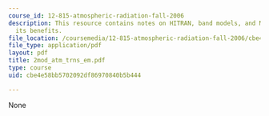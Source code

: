```yaml
---
course_id: 12-815-atmospheric-radiation-fall-2006
description: This resource contains notes on HITRAN, band models, and MODTRAN and
  its benefits.
file_location: /coursemedia/12-815-atmospheric-radiation-fall-2006/cbe4e58bb5702092df86970840b5b444_2mod_atm_trns_em.pdf
file_type: application/pdf
layout: pdf
title: 2mod_atm_trns_em.pdf
type: course
uid: cbe4e58bb5702092df86970840b5b444

---
```

None